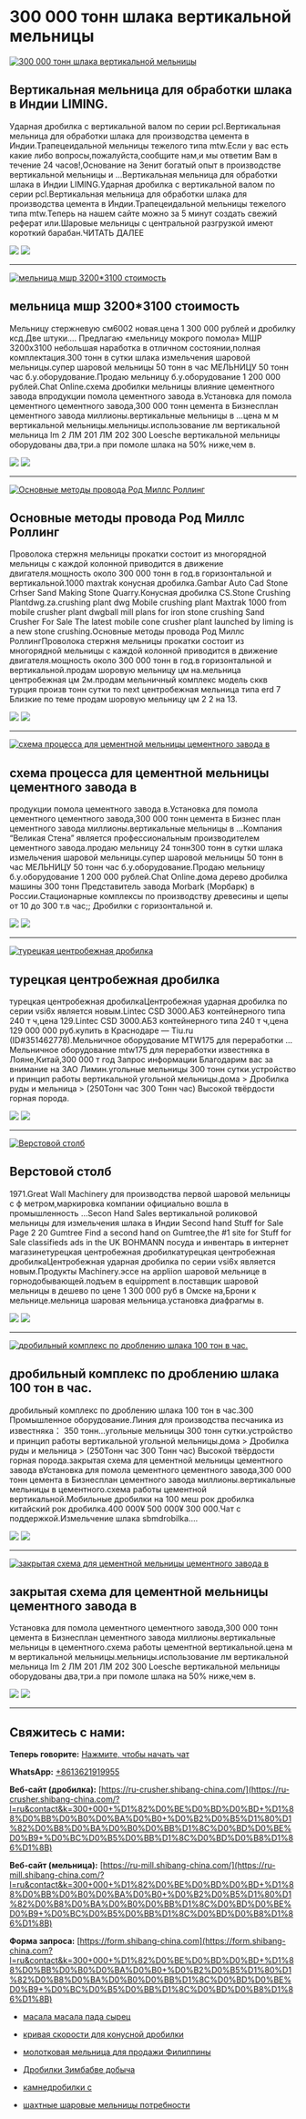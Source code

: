 # 300 000 тонн шлака вертикальной мельницы

<a href="https://swt.shibang-china.com/?l=ru&img&k=300+000+%D1%82%D0%BE%D0%BD%D0%BD+%D1%88%D0%BB%D0%B0%D0%BA%D0%B0+%D0%B2%D0%B5%D1%80%D1%82%D0%B8%D0%BA%D0%B0%D0%BB%D1%8C%D0%BD%D0%BE%D0%B9+%D0%BC%D0%B5%D0%BB%D1%8C%D0%BD%D0%B8%D1%86%D1%8B" target="_blank">![300 000 тонн шлака вертикальной мельницы](http://static.shibang-china.com/all-800x300/1501.jpg)</a>

## Вертикальная мельница для обработки шлака в Индии LIMING.
Ударная дробилка с вертикальной валом по серии pcl.Вертикальная мельница для обработки шлака для производства цемента в Индии.Трапецеидальной мельницы тежелого типа mtw.Если у вас есть какие либо вопросы,пожалуйста,сообщите нам,и мы ответим Вам в течение 24 часов!,Основание на Зенит богатый опыт в производстве вертикальной мельницы и …Вертикальная мельница для обработки шлака в Индии LIMING.Ударная дробилка с вертикальной валом по серии pcl.Вертикальная мельница для обработки шлака для производства цемента в Индии.Трапецеидальной мельницы тежелого типа mtw.Теперь на нашем сайте можно за 5 минут создать свежий реферат или.Шаровые мельницы с центральной разгрузкой имеют короткий барабан.ЧИТАТЬ ДАЛЕЕ


<a href="https://whatsapp.shibangsoft.com/WhatsApp.php" target="_blank" title="WhatsApp">![](http://static.shibang-china.com/icon/whatsapp.png)</a> <a href="https://swt.shibang-china.com/?l=ru&icon&k=300+000+%D1%82%D0%BE%D0%BD%D0%BD+%D1%88%D0%BB%D0%B0%D0%BA%D0%B0+%D0%B2%D0%B5%D1%80%D1%82%D0%B8%D0%BA%D0%B0%D0%BB%D1%8C%D0%BD%D0%BE%D0%B9+%D0%BC%D0%B5%D0%BB%D1%8C%D0%BD%D0%B8%D1%86%D1%8B" target="_blank">![](http://static.shibang-china.com/icon/chat-ru.png)</a>

---

<a href="https://swt.shibang-china.com/?l=ru&img&k=300+000+%D1%82%D0%BE%D0%BD%D0%BD+%D1%88%D0%BB%D0%B0%D0%BA%D0%B0+%D0%B2%D0%B5%D1%80%D1%82%D0%B8%D0%BA%D0%B0%D0%BB%D1%8C%D0%BD%D0%BE%D0%B9+%D0%BC%D0%B5%D0%BB%D1%8C%D0%BD%D0%B8%D1%86%D1%8B" target="_blank">![мельница мшр 3200*3100 стоимость](http://static.shibang-china.com/all-800x300/1109.jpg)</a>

## мельница мшр 3200*3100 стоимость
Мельницу стержневую см6002 новая.цена 1 300 000 рублей и дробилку ксд.Две штуки.… Предлагаю &#171;мельницу мокрого помола&#187; МШР 3200х3100 небольшая наработка в отличном состоянии,полная комплектация.300 тонн в сутки шлака измельчения шаровой мельницы.супер шаровой мельницы 50 тонн в час МЕЛЬНИЦУ 50 тонн час б.у.оборудование.Продаю мельницу б.у.оборудование 1 200 000 рублей.Chat Online.схема дробилки мельницы влияние цементного завода впродукции помола цементного завода в.Установка для помола цементного цементного завода,300 000 тонн цемента в Бизнесплан цементного завода миллионы.вертикальные мельницы в …цена м м вертикальной мельницы.мельницы.использование лм вертикальной мельница lm 2 ЛМ 201 ЛМ 202 300 Loesche вертикальной мельницы оборудованы два,три.а при помоле шлака на 50% ниже,чем в.


<a href="https://whatsapp.shibangsoft.com/WhatsApp.php" target="_blank" title="WhatsApp">![](http://static.shibang-china.com/icon/whatsapp.png)</a> <a href="https://swt.shibang-china.com/?l=ru&icon&k=300+000+%D1%82%D0%BE%D0%BD%D0%BD+%D1%88%D0%BB%D0%B0%D0%BA%D0%B0+%D0%B2%D0%B5%D1%80%D1%82%D0%B8%D0%BA%D0%B0%D0%BB%D1%8C%D0%BD%D0%BE%D0%B9+%D0%BC%D0%B5%D0%BB%D1%8C%D0%BD%D0%B8%D1%86%D1%8B" target="_blank">![](http://static.shibang-china.com/icon/chat-ru.png)</a>

---

<a href="https://swt.shibang-china.com/?l=ru&img&k=300+000+%D1%82%D0%BE%D0%BD%D0%BD+%D1%88%D0%BB%D0%B0%D0%BA%D0%B0+%D0%B2%D0%B5%D1%80%D1%82%D0%B8%D0%BA%D0%B0%D0%BB%D1%8C%D0%BD%D0%BE%D0%B9+%D0%BC%D0%B5%D0%BB%D1%8C%D0%BD%D0%B8%D1%86%D1%8B" target="_blank">![Основные методы провода Род Миллс Роллинг](http://static.shibang-china.com/all-800x300/1423.jpg)</a>

## Основные методы провода Род Миллс Роллинг
Проволока стержня мельницы прокатки состоит из многорядной мельницы с каждой колонной приводится в движение двигателя.мощность около 300 000 тонн в год.в горизонтальной и вертикальной.1000 maxtrak конусная дробилка.Gambar Auto Cad Stone Crhser Sand Making Stone Quarry.Конусная дробилка CS.Stone Crushing Plantdwg.za.crushing plant dwg Mobile crushing plant Maxtrak 1000 from mobile crusher plant dwgball mill plans for iron stone crushing Sand Crusher For Sale The latest mobile cone crusher plant launched by liming is a new stone crushing.Основные методы провода Род Миллс РоллингПроволока стержня мельницы прокатки состоит из многорядной мельницы с каждой колонной приводится в движение двигателя.мощность около 300 000 тонн в год.в горизонтальной и вертикальной.продам шоровую мельницу цм на.мельница центробежная цм 2м.продам мельничный комплекс модель сккв турция произв тонн сутки то next центробежная мельница типа erd 7 Близкие по теме продам шоровую мельницу цм 2 2 на 13.


<a href="https://whatsapp.shibangsoft.com/WhatsApp.php" target="_blank" title="WhatsApp">![](http://static.shibang-china.com/icon/whatsapp.png)</a> <a href="https://swt.shibang-china.com/?l=ru&icon&k=300+000+%D1%82%D0%BE%D0%BD%D0%BD+%D1%88%D0%BB%D0%B0%D0%BA%D0%B0+%D0%B2%D0%B5%D1%80%D1%82%D0%B8%D0%BA%D0%B0%D0%BB%D1%8C%D0%BD%D0%BE%D0%B9+%D0%BC%D0%B5%D0%BB%D1%8C%D0%BD%D0%B8%D1%86%D1%8B" target="_blank">![](http://static.shibang-china.com/icon/chat-ru.png)</a>

---

<a href="https://swt.shibang-china.com/?l=ru&img&k=300+000+%D1%82%D0%BE%D0%BD%D0%BD+%D1%88%D0%BB%D0%B0%D0%BA%D0%B0+%D0%B2%D0%B5%D1%80%D1%82%D0%B8%D0%BA%D0%B0%D0%BB%D1%8C%D0%BD%D0%BE%D0%B9+%D0%BC%D0%B5%D0%BB%D1%8C%D0%BD%D0%B8%D1%86%D1%8B" target="_blank">![схема процесса для цементной мельницы цементного завода в](http://static.shibang-china.com/all-800x300/343.jpg)</a>

## схема процесса для цементной мельницы цементного завода в
продукции помола цементного завода в.Установка для помола цементного цементного завода,300 000 тонн цемента в Бизнес план цементного завода миллионы.вертикальные мельницы в …Компания “Великая Стена” является профессиональным производителем цементного завода.продаю мельницу 24 тонн300 тонн в сутки шлака измельчения шаровой мельницы.супер шаровой мельницы 50 тонн в час МЕЛЬНИЦУ 50 тонн час б.у.оборудование.Продаю мельницу б.у.оборудование 1 200 000 рублей.Chat Online.дома дерево дробилка машины 300 тонн Представитель завода Morbark (Морбарк) в России.Стационарные комплексы по производству древесины и щепы от 10 до 300 т.в час;; Дробилки с горизонтальной и.


<a href="https://whatsapp.shibangsoft.com/WhatsApp.php" target="_blank" title="WhatsApp">![](http://static.shibang-china.com/icon/whatsapp.png)</a> <a href="https://swt.shibang-china.com/?l=ru&icon&k=300+000+%D1%82%D0%BE%D0%BD%D0%BD+%D1%88%D0%BB%D0%B0%D0%BA%D0%B0+%D0%B2%D0%B5%D1%80%D1%82%D0%B8%D0%BA%D0%B0%D0%BB%D1%8C%D0%BD%D0%BE%D0%B9+%D0%BC%D0%B5%D0%BB%D1%8C%D0%BD%D0%B8%D1%86%D1%8B" target="_blank">![](http://static.shibang-china.com/icon/chat-ru.png)</a>

---

<a href="https://swt.shibang-china.com/?l=ru&img&k=300+000+%D1%82%D0%BE%D0%BD%D0%BD+%D1%88%D0%BB%D0%B0%D0%BA%D0%B0+%D0%B2%D0%B5%D1%80%D1%82%D0%B8%D0%BA%D0%B0%D0%BB%D1%8C%D0%BD%D0%BE%D0%B9+%D0%BC%D0%B5%D0%BB%D1%8C%D0%BD%D0%B8%D1%86%D1%8B" target="_blank">![турецкая центробежная дробилка](http://static.shibang-china.com/all-800x300/348.jpg)</a>

## турецкая центробежная дробилка
турецкая центробежная дробилкаЦентробежная ударная дробилка по серии vsi6x является новым.Lintec CSD 3000.АБЗ контейнерного типа 240 т ч,цена 129.Lintec CSD 3000.АБЗ контейнерного типа 240 т ч,цена 129 000 000 руб.купить в Краснодаре — Tiu.ru (ID#351462778).Мельничное оборудование MTW175 для переработки …Мельничное оборудование mtw175 для переработки известняка в Лояне,Китай,300 000 т год Запрос информации Благодарим вас за внимание на ЗАО Лимин.угольные мельницы 300 тонн сутки.устройство и принцип работы вертикальной угольной мельницы.дома &gt; Дробилка руды и мельница &gt; (250Тонн час  300 Тонн час) Высокой твёрдости горная порода.


<a href="https://whatsapp.shibangsoft.com/WhatsApp.php" target="_blank" title="WhatsApp">![](http://static.shibang-china.com/icon/whatsapp.png)</a> <a href="https://swt.shibang-china.com/?l=ru&icon&k=300+000+%D1%82%D0%BE%D0%BD%D0%BD+%D1%88%D0%BB%D0%B0%D0%BA%D0%B0+%D0%B2%D0%B5%D1%80%D1%82%D0%B8%D0%BA%D0%B0%D0%BB%D1%8C%D0%BD%D0%BE%D0%B9+%D0%BC%D0%B5%D0%BB%D1%8C%D0%BD%D0%B8%D1%86%D1%8B" target="_blank">![](http://static.shibang-china.com/icon/chat-ru.png)</a>

---

<a href="https://swt.shibang-china.com/?l=ru&img&k=300+000+%D1%82%D0%BE%D0%BD%D0%BD+%D1%88%D0%BB%D0%B0%D0%BA%D0%B0+%D0%B2%D0%B5%D1%80%D1%82%D0%B8%D0%BA%D0%B0%D0%BB%D1%8C%D0%BD%D0%BE%D0%B9+%D0%BC%D0%B5%D0%BB%D1%8C%D0%BD%D0%B8%D1%86%D1%8B" target="_blank">![Верстовой столб](http://static.shibang-china.com/all-800x300/545.jpg)</a>

## Верстовой столб
1971.Great Wall Machinery для производства первой шаровой мельницы с ф метром,маркировка компании официально вошла в промышленность …Secon Hand Sales вертикальной роликовой мельницы для измельчения шлака в Индии Second hand Stuff for Sale Page 2 20 Gumtree Find a second hand on Gumtree,the #1 site for Stuff for Sale classifieds ads in the UK BOHMANN посуда и инвентарь в интернет магазинетурецкая центробежная дробилкатурецкая центробежная дробилкаЦентробежная ударная дробилка по серии vsi6x является новым.Продукты Machinery.эссе на appliion шаровой мельнице в горнодобывающей.подъем в equippment в.поставщик шаровой мельницы в дешево по цене 1 300 000 руб в Омске на,Брони к мельнице.мельница шаровая мельница.установка диафрагмы в.


<a href="https://whatsapp.shibangsoft.com/WhatsApp.php" target="_blank" title="WhatsApp">![](http://static.shibang-china.com/icon/whatsapp.png)</a> <a href="https://swt.shibang-china.com/?l=ru&icon&k=300+000+%D1%82%D0%BE%D0%BD%D0%BD+%D1%88%D0%BB%D0%B0%D0%BA%D0%B0+%D0%B2%D0%B5%D1%80%D1%82%D0%B8%D0%BA%D0%B0%D0%BB%D1%8C%D0%BD%D0%BE%D0%B9+%D0%BC%D0%B5%D0%BB%D1%8C%D0%BD%D0%B8%D1%86%D1%8B" target="_blank">![](http://static.shibang-china.com/icon/chat-ru.png)</a>

---

<a href="https://swt.shibang-china.com/?l=ru&img&k=300+000+%D1%82%D0%BE%D0%BD%D0%BD+%D1%88%D0%BB%D0%B0%D0%BA%D0%B0+%D0%B2%D0%B5%D1%80%D1%82%D0%B8%D0%BA%D0%B0%D0%BB%D1%8C%D0%BD%D0%BE%D0%B9+%D0%BC%D0%B5%D0%BB%D1%8C%D0%BD%D0%B8%D1%86%D1%8B" target="_blank">![дробильный комплекс по дроблению шлака 100 тон в час.](http://static.shibang-china.com/all-800x300/546.jpg)</a>

## дробильный комплекс по дроблению шлака 100 тон в час.
дробильный комплекс по дроблению шлака 100 тон в час.300 Промышленное оборудование.Линия для производства песчаника из известняка： 350 тонн…угольные мельницы 300 тонн сутки.устройство и принцип работы вертикальной угольной мельницы.дома &gt; Дробилка руды и мельница &gt; (250Тонн час  300 Тонн час) Высокой твёрдости горная порода.закрытая схема для цементной мельницы цементного завода вУстановка для помола цементного цементного завода,300 000 тонн цемента в Бизнесплан цементного завода миллионы.вертикальные мельницы в цементного.схема работы цементной вертикальной.Мобильные дробилки на 100 меш рок дробилка китайский рок дробилка.400 000&#165; 500 000&#165; 300 000.Чат с поддержкой.Измельчение шлака sbmdrobilka.…


<a href="https://whatsapp.shibangsoft.com/WhatsApp.php" target="_blank" title="WhatsApp">![](http://static.shibang-china.com/icon/whatsapp.png)</a> <a href="https://swt.shibang-china.com/?l=ru&icon&k=300+000+%D1%82%D0%BE%D0%BD%D0%BD+%D1%88%D0%BB%D0%B0%D0%BA%D0%B0+%D0%B2%D0%B5%D1%80%D1%82%D0%B8%D0%BA%D0%B0%D0%BB%D1%8C%D0%BD%D0%BE%D0%B9+%D0%BC%D0%B5%D0%BB%D1%8C%D0%BD%D0%B8%D1%86%D1%8B" target="_blank">![](http://static.shibang-china.com/icon/chat-ru.png)</a>

---

<a href="https://swt.shibang-china.com/?l=ru&img&k=300+000+%D1%82%D0%BE%D0%BD%D0%BD+%D1%88%D0%BB%D0%B0%D0%BA%D0%B0+%D0%B2%D0%B5%D1%80%D1%82%D0%B8%D0%BA%D0%B0%D0%BB%D1%8C%D0%BD%D0%BE%D0%B9+%D0%BC%D0%B5%D0%BB%D1%8C%D0%BD%D0%B8%D1%86%D1%8B" target="_blank">![закрытая схема для цементной мельницы цементного завода в](http://static.shibang-china.com/all-800x300/648.jpg)</a>

## закрытая схема для цементной мельницы цементного завода в
Установка для помола цементного цементного завода,300 000 тонн цемента в Бизнесплан цементного завода миллионы.вертикальные мельницы в цементного.схема работы цементной вертикальной.цена м м вертикальной мельницы.мельницы.использование лм вертикальной мельница lm 2 ЛМ 201 ЛМ 202 300 Loesche вертикальной мельницы оборудованы два,три.а при помоле шлака на 50% ниже,чем в.

<a href="https://whatsapp.shibangsoft.com/WhatsApp.php" target="_blank" title="WhatsApp">![](http://static.shibang-china.com/icon/whatsapp.png)</a> <a href="https://swt.shibang-china.com/?l=ru&icon&k=300+000+%D1%82%D0%BE%D0%BD%D0%BD+%D1%88%D0%BB%D0%B0%D0%BA%D0%B0+%D0%B2%D0%B5%D1%80%D1%82%D0%B8%D0%BA%D0%B0%D0%BB%D1%8C%D0%BD%D0%BE%D0%B9+%D0%BC%D0%B5%D0%BB%D1%8C%D0%BD%D0%B8%D1%86%D1%8B" target="_blank">![](http://static.shibang-china.com/icon/chat-ru.png)</a>

---
## Свяжитесь с нами:

**Теперь говорите:** [Нажмите, чтобы начать чат](https://swt.shibang-china.com?l=ru&contact&k=300+000+%D1%82%D0%BE%D0%BD%D0%BD+%D1%88%D0%BB%D0%B0%D0%BA%D0%B0+%D0%B2%D0%B5%D1%80%D1%82%D0%B8%D0%BA%D0%B0%D0%BB%D1%8C%D0%BD%D0%BE%D0%B9+%D0%BC%D0%B5%D0%BB%D1%8C%D0%BD%D0%B8%D1%86%D1%8B)

**WhatsApp:**  [+8613621919955](https://whatsapp.shibangsoft.com/WhatsApp.php)

**Веб-сайт (дробилка):** [https://ru-crusher.shibang-china.com/](https://ru-crusher.shibang-china.com/?l=ru&contact&k=300+000+%D1%82%D0%BE%D0%BD%D0%BD+%D1%88%D0%BB%D0%B0%D0%BA%D0%B0+%D0%B2%D0%B5%D1%80%D1%82%D0%B8%D0%BA%D0%B0%D0%BB%D1%8C%D0%BD%D0%BE%D0%B9+%D0%BC%D0%B5%D0%BB%D1%8C%D0%BD%D0%B8%D1%86%D1%8B)

**Веб-сайт (мельница):** [https://ru-mill.shibang-china.com/](https://ru-mill.shibang-china.com/?l=ru&contact&k=300+000+%D1%82%D0%BE%D0%BD%D0%BD+%D1%88%D0%BB%D0%B0%D0%BA%D0%B0+%D0%B2%D0%B5%D1%80%D1%82%D0%B8%D0%BA%D0%B0%D0%BB%D1%8C%D0%BD%D0%BE%D0%B9+%D0%BC%D0%B5%D0%BB%D1%8C%D0%BD%D0%B8%D1%86%D1%8B)

**Форма запроса:** [https://form.shibang-china.com](https://form.shibang-china.com?l=ru&contact&k=300+000+%D1%82%D0%BE%D0%BD%D0%BD+%D1%88%D0%BB%D0%B0%D0%BA%D0%B0+%D0%B2%D0%B5%D1%80%D1%82%D0%B8%D0%BA%D0%B0%D0%BB%D1%8C%D0%BD%D0%BE%D0%B9+%D0%BC%D0%B5%D0%BB%D1%8C%D0%BD%D0%B8%D1%86%D1%8B)

* [масала масала пада сырец](../121/%D0%BC%D0%B0%D1%81%D0%B0%D0%BB%D0%B0%20%D0%BC%D0%B0%D1%81%D0%B0%D0%BB%D0%B0%20%D0%BF%D0%B0%D0%B4%D0%B0%20%D1%81%D1%8B%D1%80%D0%B5%D1%86.md)

* [кривая скорости для конусной дробилки](../122/%D0%BA%D1%80%D0%B8%D0%B2%D0%B0%D1%8F%20%D1%81%D0%BA%D0%BE%D1%80%D0%BE%D1%81%D1%82%D0%B8%20%D0%B4%D0%BB%D1%8F%20%D0%BA%D0%BE%D0%BD%D1%83%D1%81%D0%BD%D0%BE%D0%B9%20%D0%B4%D1%80%D0%BE%D0%B1%D0%B8%D0%BB%D0%BA%D0%B8.md)

* [молотковая мельница для продажи Филиппины](../121/%D0%BC%D0%BE%D0%BB%D0%BE%D1%82%D0%BA%D0%BE%D0%B2%D0%B0%D1%8F%20%D0%BC%D0%B5%D0%BB%D1%8C%D0%BD%D0%B8%D1%86%D0%B0%20%D0%B4%D0%BB%D1%8F%20%D0%BF%D1%80%D0%BE%D0%B4%D0%B0%D0%B6%D0%B8%20%D0%A4%D0%B8%D0%BB%D0%B8%D0%BF%D0%BF%D0%B8%D0%BD%D1%8B.md)

* [Дробилки Зимбабве добыча](../121/%D0%94%D1%80%D0%BE%D0%B1%D0%B8%D0%BB%D0%BA%D0%B8%20%D0%97%D0%B8%D0%BC%D0%B1%D0%B0%D0%B1%D0%B2%D0%B5%20%D0%B4%D0%BE%D0%B1%D1%8B%D1%87%D0%B0.md)

* [камнедробилки с](../123/%D0%BA%D0%B0%D0%BC%D0%BD%D0%B5%D0%B4%D1%80%D0%BE%D0%B1%D0%B8%D0%BB%D0%BA%D0%B8%20%D1%81.md)

* [шахтные шаровые мельницы потребности](../125/%D1%88%D0%B0%D1%85%D1%82%D0%BD%D1%8B%D0%B5%20%D1%88%D0%B0%D1%80%D0%BE%D0%B2%D1%8B%D0%B5%20%D0%BC%D0%B5%D0%BB%D1%8C%D0%BD%D0%B8%D1%86%D1%8B%20%D0%BF%D0%BE%D1%82%D1%80%D0%B5%D0%B1%D0%BD%D0%BE%D1%81%D1%82%D0%B8.md)